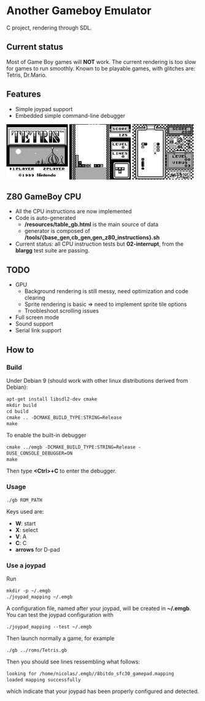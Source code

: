 # Another Gameboy Emulator

C project, rendering through SDL.

## Current status

Most of Game Boy games will **NOT** work.
The current rendering is too slow for games to run smoothly.
Known to be playable games, with glitches are: Tetris, Dr.Mario.

## Features

* Simple joypad support
* Embedded simple command-line debugger

![Tetris - title screen](resources/images/tetris_title.png) ![Tetris - in game](resources/images/tetris_in_game.png) ![Dr. Mario - in game](resources/images/dr_mario_in_game.png)

## Z80 GameBoy CPU

* All the CPU instructions are now implemented
* Code is auto-generated
  * **/resources/table_gb.html** is the main source of data
  * generator is composed of **/tools/{base_gen,cb_gen,gen_z80_instructions}.sh**
* Current status: all CPU instruction tests but **02-interrupt**, from the
  **blargg** test suite are passing.

## TODO

* GPU
  * Background rendering is still messy, need optimization and code clearing
  * Sprite rendering is basic => need to implement sprite tile options
  * Troobleshoot scrolling issues
* Full screen mode
* Sound support
* Serial link support

## How to

### Build

Under Debian 9 (should work with other linux distributions derived from Debian):

    apt-get install libsdl2-dev cmake
    mkdir build
    cd build
    cmake .. -DCMAKE_BUILD_TYPE:STRING=Release
    make

To enable the built-in debugger

    cmake ../emgb -DCMAKE_BUILD_TYPE:STRING=Release -DUSE_CONSOLE_DEBUGGER=ON
    make

Then type **\<Ctrl\>+C** to enter the debugger.

### Usage

    ./gb ROM_PATH

Keys used are:

 * **W**: start
 * **X**: select
 * **V**: A
 * **C**: C
 * **arrows** for D-pad

### Use a joypad

Run

    mkdir -p ~/.emgb
    ./joypad_mapping ~/.emgb

A configuration file, named after your joypad, will be created in **~/.emgb**.
You can test the joypad configuration with

    ./joypad_mapping --test ~/.emgb

Then launch normally a game, for example

    ./gb ../roms/Tetris.gb

Then you should see lines ressembling what follows:

    looking for /home/nicolas/.emgb//8bitdo_sfc30_gamepad.mapping
    loaded mapping successfully

which indicate that your joypad has been properly configured and detected.
